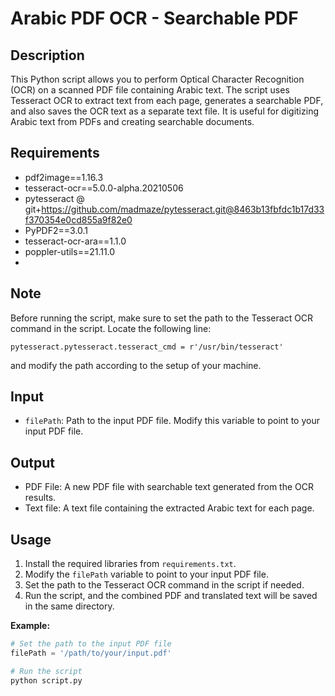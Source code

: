 # Arabic PDF OCR - Searchable PDF

## Description
This Python script allows you to perform Optical Character Recognition (OCR) on a scanned PDF file containing Arabic text. The script uses Tesseract OCR to extract text from each page, generates a searchable PDF, and also saves the OCR text as a separate text file. It is useful for digitizing Arabic text from PDFs and creating searchable documents.

## Requirements
- pdf2image==1.16.3
- tesseract-ocr==5.0.0-alpha.20210506
- pytesseract @ git+https://github.com/madmaze/pytesseract.git@8463b13fbfdc1b17d33f370354e0cd855a9f82e0
- PyPDF2==3.0.1
- tesseract-ocr-ara==1.1.0
- poppler-utils==21.11.0
- 
## Note
Before running the script, make sure to set the path to the Tesseract OCR command in the script. Locate the following line:

`pytesseract.pytesseract.tesseract_cmd = r'/usr/bin/tesseract'`

and modify the path according to the setup of your machine.

## Input
- `filePath`: Path to the input PDF file. Modify this variable to point to your input PDF file.

## Output
- PDF File: A new PDF file with searchable text generated from the OCR results.
- Text file: A text file containing the extracted Arabic text for each page.

## Usage
1. Install the required libraries from `requirements.txt`.
2. Modify the `filePath` variable to point to your input PDF file.
3. Set the path to the Tesseract OCR command in the script if needed.
4. Run the script, and the combined PDF and translated text will be saved in the same directory.

**Example:**
```python
# Set the path to the input PDF file
filePath = '/path/to/your/input.pdf'

# Run the script
python script.py